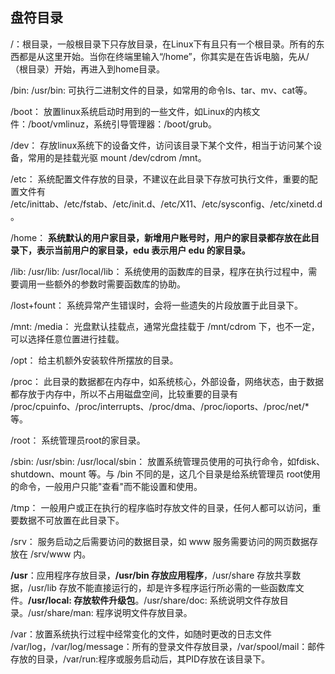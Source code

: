 ## **盘符目录**

/：根目录，一般根目录下只存放目录，在Linux下有且只有一个根目录。所有的东西都是从这里开始。当你在终端里输入“/home”，你其实是在告诉电脑，先从/（根目录）开始，再进入到home目录。

/bin: /usr/bin:  可执行二进制文件的目录，如常用的命令ls、tar、mv、cat等。

/boot： 放置linux系统启动时用到的一些文件，如Linux的内核文件：/boot/vmlinuz，系统引导管理器：/boot/grub。

/dev：  存放linux系统下的设备文件，访问该目录下某个文件，相当于访问某个设备，常用的是挂载光驱 mount /dev/cdrom /mnt。

/etc：  系统配置文件存放的目录，不建议在此目录下存放可执行文件，重要的配置文件有 /etc/inittab、/etc/fstab、/etc/init.d、/etc/X11、/etc/sysconfig、/etc/xinetd.d。

/home： **系统默认的用户家目录，新增用户账号时，用户的家目录都存放在此目录下，表示当前用户的家目录，edu 表示用户 edu 的家目录。**

/lib: /usr/lib: /usr/local/lib： 系统使用的函数库的目录，程序在执行过程中，需要调用一些额外的参数时需要函数库的协助。

/lost+fount： 系统异常产生错误时，会将一些遗失的片段放置于此目录下。

/mnt: /media： 光盘默认挂载点，通常光盘挂载于 /mnt/cdrom 下，也不一定，可以选择任意位置进行挂载。

/opt： 给主机额外安装软件所摆放的目录。

/proc： 此目录的数据都在内存中，如系统核心，外部设备，网络状态，由于数据都存放于内存中，所以不占用磁盘空间，比较重要的目录有 /proc/cpuinfo、/proc/interrupts、/proc/dma、/proc/ioports、/proc/net/\* 等。

/root： 系统管理员root的家目录。

/sbin: /usr/sbin: /usr/local/sbin： 放置系统管理员使用的可执行命令，如fdisk、shutdown、mount 等。与 /bin 不同的是，这几个目录是给系统管理员 root使用的命令，一般用户只能"查看"而不能设置和使用。

/tmp： 一般用户或正在执行的程序临时存放文件的目录，任何人都可以访问，重要数据不可放置在此目录下。

/srv： 服务启动之后需要访问的数据目录，如 www 服务需要访问的网页数据存放在 /srv/www 内。

**/usr**：应用程序存放目录，**/usr/bin 存放应用程序**，/usr/share 存放共享数据，/usr/lib 存放不能直接运行的，却是许多程序运行所必需的一些函数库文件。**/usr/local: 存放软件升级包**。/usr/share/doc: 系统说明文件存放目录。/usr/share/man: 程序说明文件存放目录。

/var：放置系统执行过程中经常变化的文件，如随时更改的日志文件 /var/log，/var/log/message：所有的登录文件存放目录，/var/spool/mail：邮件存放的目录，/var/run:程序或服务启动后，其PID存放在该目录下。

